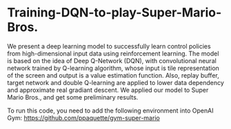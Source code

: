 # Training-DQN-to-play-Super-Mario-Bros.
We present a deep learning model to successfully learn control policies from high-dimensional input data using reinforcement learning. The model is based on the idea of Deep Q-Network (DQN), with convolutional neural network trained by Q-learning algorithm, whose input is tile representation of the screen and output is a value estimation function. Also, replay buffer, target network and double Q-learning are applied to lower data dependency and approximate real gradiant descent. We applied our model to Super Mario Bros., and get some preliminary results.

To run this code, you need to add the following environment into OpenAI Gym:
https://github.com/ppaquette/gym-super-mario
